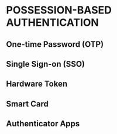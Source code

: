 # POSSESSION-BASED AUTHENTICATION

## One-time Password (OTP)

## Single Sign-on (SSO)

## Hardware Token

## Smart Card

## Authenticator Apps